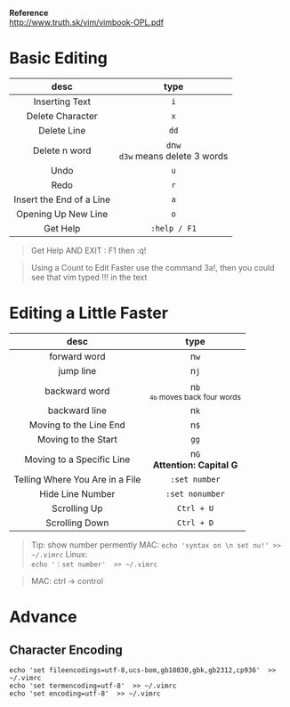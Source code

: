 
**Reference**  
http://www.truth.sk/vim/vimbook-OPL.pdf

# Basic Editing 
|desc|type|
|:-:|:-:|
|Inserting Text| `i` |
|Delete Character| `x` |
|Delete Line|`dd`|
|Delete n word|`d`n`w`<br />`d3w` means delete 3 words|
|Undo| `u` |
|Redo| `r` |
|Insert the End of a Line|`a`|
|Opening Up New Line|`o`|
|Get Help|`:help / F1`|

> Get Help AND EXIT : F1 then :q!

> Using a Count to Edit Faster
use the command 3a!<Esc>, then you could see that vim typed !!! in the text

# Editing a Little Faster

|desc|type|
|:-:|:-:|
|forward word|n`w`|
|jump line|n`j`|
|backward word|n`b`<sup><br /> `4b`  moves back four words</sup>|
|backward line|n`k`|
|Moving to the Line End|n`$`|
|Moving to the Start|`gg`|
|Moving to a Specific Line|n`G`<br />**Attention: Capital G**|
|Telling Where You Are in a File|`:set number`|
|Hide Line Number|`:set nonumber`|
|Scrolling Up|`Ctrl + U`|
|Scrolling Down|`Ctrl + D`|


> Tip: show number permently
> MAC: 
> `echo 'syntax on \n set nu!' >> ~/.vimrc`
> Linux:  
> `echo '：set number'  >> ~/.vimrc`

> MAC: ctrl -> control

# Advance
## Character Encoding
```
echo 'set fileencodings=utf-8,ucs-bom,gb18030,gbk,gb2312,cp936'  >> ~/.vimrc
echo 'set termencoding=utf-8'  >> ~/.vimrc
echo 'set encoding=utf-8'  >> ~/.vimrc
```